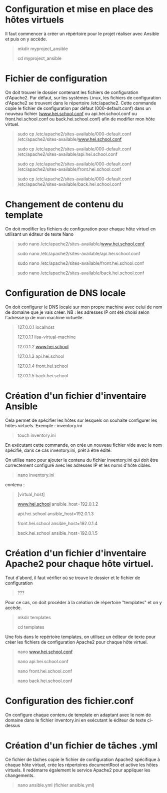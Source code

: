 # Configuration et mise en place des hôtes virtuels
Il faut commencer à créer un répértoire pour le projet réaliser avec Ansible et puis on y accède.
> mkdir myproject_ansible
> 
> cd myproject_ansible
> 

# Fichier de configuration 
On doit trouver le dossier contenant les fichiers de configuration d'Apache2. 
Par défaut, sur les systèmes Linux, les fichiers de configuration d'Apache2 se trouvent dans le répertoire /etc/apache2.
Cette commande copie le fichier de configuration par défaut (000-default.conf)
dans un nouveau fichier (www.hei.school.conf ou api.hei.school.conf ou front.hei.school.conf ou back.hei.school.conf) 
afin de modifier mon hôte virtuel.

> sudo cp /etc/apache2/sites-available/000-default.conf /etc/apache2/sites-available/www.hei.school.conf
> 
> sudo cp /etc/apache2/sites-available/000-default.conf /etc/apache2/sites-available/api.hei.school.conf
> 
> sudo cp /etc/apache2/sites-available/000-default.conf /etc/apache2/sites-available/front.hei.school.conf
> 
> sudo cp /etc/apache2/sites-available/000-default.conf /etc/apache2/sites-available/back.hei.school.conf
> 

# Changement de contenu du template
On doit modifier les fichiers de configuration pour chaque hôte virtuel en utilisant un éditeur de texte Nano

> sudo nano /etc/apache2/sites-available/www.hei.school.conf
> 
> sudo nano /etc/apache2/sites-available/api.hei.school.conf
> 
> sudo nano /etc/apache2/sites-available/front.hei.school.conf
> 
> sudo nano /etc/apache2/sites-available/back.hei.school.conf
> 

# Configuration de DNS locale 
On doit configurer le DNS locale sur mon propre machine avec celui de nom de domaine que je vais créer.
NB : les adresses IP ont été choisi selon l'adresse ip de mon machine virtuelle.
> 127.0.0.1       localhost
>
> 127.0.1.1       lisa-virtual-machine
> 
> 127.0.1.2       www.hei.school
> 
> 127.0.1.3       api.hei.school
> 
> 127.0.1.4       front.hei.school
> 
> 127.0.1.5       back.hei.school
> 

# Création d'un fichier d'inventaire Ansible 
Cela permet de spécifier les hôtes sur lesquels on souhaite configurer les hôtes virtuels.
Exemple : inventory.ini

> touch  inventory.ini

En exécutant cette commande, on crée un nouveau fichier vide avec le nom spécifié, dans ce cas inventory.ini, prêt à être édité.

On utilise nano pour ajouter le contenu du fichier inventory.ini qui doit être correctement configuré avec les adresses IP et les noms d'hôte cibles. 


> nano  inventory.ini

contenu :
> [virtual_host]
> 
> www.hei.school ansible_host=192.0.1.2
> 
> api.hei.school ansible_host=192.0.1.3
> 
> front.hei.school ansible_host=192.0.1.4
> 
> back.hei.school ansible_host=192.0.1.5

# Création d'un fichier d'inventaire Apache2 pour chaque hôte virtuel.
Tout d'abord, il faut vérifier où se trouve le dossier et le fichier de configuration
> ???

Pour ce cas, on doit procéder à la création de répertoire "templates" et on y accède.
> mkdir templates
> 
> cd templates
> 

Une fois dans le repértoire templates, on utilisez un éditeur de texte pour créer les fichiers de configuration Apache2 pour chaque hôte virtuel.
> nano www.hei.school.conf
> 
> nano api.hei.school.conf
> 
> nano front.hei.school.conf
> 
> nano back.hei.school.conf
> 

# Configuration des fichier.conf
On configure chaque contenu de template en adaptant avec le nom de domaine dans le fichier inventory.ini en exécutant le éditeur de texte ci-dessus

# Création d'un fichier de tâches .yml 
Ce fichier de tâches copie le fichier de configuration Apache2 
spécifique à chaque hôte virtuel, 
crée les répertoires 
documentRoot et active les hôtes virtuels.
Il redémarre également le service Apache2 pour appliquer les changements.

> nano ansible.yml (fichier ansible.yml)

